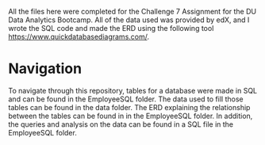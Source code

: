 All the files here were completed for the Challenge 7 Assignment for the DU Data Analytics Bootcamp. All of the data used was provided by edX, and I wrote the SQL code and made the ERD using the following tool https://www.quickdatabasediagrams.com/. 

# Navigation
To navigate through this repository, tables for a database were made in SQL and can be found in the EmployeeSQL folder. The data used to fill those tables can be found in the data folder. 
The ERD explaining the relationship between the tables can be found in in the EmployeeSQL folder. In addition, the queries and analysis on the data can be found in a SQL file in the EmployeeSQL folder. 
